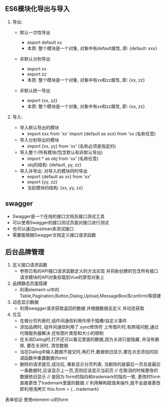 ## ES6模块化导出与导入

1. 导出:
   - 默认一次性导出
     - export default xx
     - 本质: 整个模块是一个对象, 对象中有default属性, 即: {default: xxx}
   
   - 非默认分别导出
     - export xx
     - export zz
     - 本质: 整个模块是一个对象, 对象中有xx和zz属性, 即: {xx, zz}
   
   - 非默认统一导出
     - export {xx, zz}
     - 本质:  整个模块是一个对象, 对象中有xx和zz属性, 即: {xx, zz}

2. 导入:
   - 导入默认导出的模块
     - import xxx from 'xx'    import {default as xxx} from 'xx  (名称任意)
   - 导入分别导出的模块
     - import {xx, yy} from 'xx'   (名称必须是指定的)
   - 导入整个/所有模块(包含默认和非默认导出)
     - import * as obj from 'xx'   (名称任意)
     - obj的结构: {default, yy, zz}
   - 导入并导出: 对导入的模块同时导出
     - export {default as xx} from 'xx'
     - export {yy, zz}
     - 当前模块的结构: {xx, yy, zz}

## swagger
  - Swagger是一个在线的接口文档及接口测试工具
  - 可以使用Swagger的接口测试页面对接口进行测试
  - 也可以通过postman来测试接口
  - 需要能根据Swagger文档定义接口请求函数

## 后台品牌管理
  1. 定义接口请求函数
      - 参照已有的API接口请求函数定义的方法实现  并将新创建的包含所有接口请求模块的API对象挂载到Vue的原型对象上
  2. 品牌静态页面搭建
      - 利用element-ui中的Table,Pagination,Button,Dialog,Upload,MessageBox($confirm)等搭建
  3. 动态显示数据
      - 利用swagger请求获取返回的数据  并根据数据去定义 并动态获取
  4. 交互
      - 在做分页列表时,组件间通信利用作用于插槽/自定义事件
      - 添加品牌时, 组件间通信利用了.sync修饰符   上传图片时,有跨域问题,通过代理服务器解决 还有图片类型和大小的限制
      - 在关闭Dailog时,打开还可以看见里面的数据,因为关闭只是隐藏, 并没有删除, 要在关闭时, 清空数据
      - 当在Dailog中输入数据不提交时,再打开,数据依旧显示,要在点击添加的回调函数中重置数据(form)
      - 删除的请求提交,成功后, 重新显示分页列表, 当删除的是最后一页且是最后一条数据时,应该显示上一页,否则应该显示当前页
// 在取消的时候更改的数据依旧显示
        // 是因为 form的指向和trademark的指向一致, 更改时form直接更改了trademark里面的数据
        // 利用解构赋值来操作,就不会直接更改   即利用浅拷贝    this.form = {...trademark}

  表单验证   使用element-ui的form



